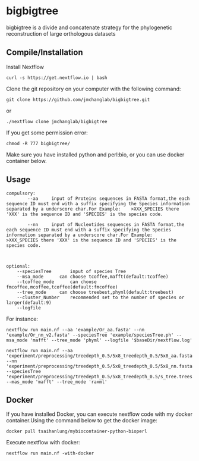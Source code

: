 # bigbigtree

bigbigtree is a  divide and concatenate strategy for the phylogenetic reconstruction of large orthologous datasets




Compile/Installation 
--------------------

Install Nextflow

	curl -s https://get.nextflow.io | bash

Clone the git repository on your computer with the following command: 

	git clone https://github.com/jmchanglab/bigbigtree.git
    
or

	./nextflow clone jmchanglab/bigbigtree

If you get some permission error:

	chmod -R 777 bigbigtree/


Make sure you have installed python and perl:bio, or you can use docker container below.




Usage 
--------------------

	
	
	compulsory:  
        	--aa	 input of Proteins sequences in FASTA format,the each sequence ID must end with a suffix specifying the Species information separated by a underscore char.For Example:    >XXX_SPECIES there 'XXX' is the sequence ID and 'SPECIES' is the species code.
		
        	--nn 	 input of Nucleotides sequences in FASTA format,the each sequence ID must end with a suffix specifying the Species information separated by a underscore char.For Example:    >XXX_SPECIES there 'XXX' is the sequence ID and 'SPECIES' is the species code.
		
		
		
	optional:	
		--speciesTree		input of species Tree
		--msa_mode		can choose tcoffee,mafft(default:tcoffee)
		--tcoffee_mode		can choose fmcoffee,mcoffee,tcoffee(default:fmcoffee)
		--tree_mode		can choose treebest,phyml(default:treebest)
		--cluster_Number	recommended set to the number of species or larger(default:9)
		--logfile 	
	
        	
For instance:

	nextflow run main.nf --aa 'example/Or_aa.fasta' --nn 'example/Or_nn_v2.fasta' --speciesTree 'example/speciesTree.ph' --msa_mode 'mafft' --tree_mode 'phyml' --logfile '$baseDir/nextflow.log'

	nextflow run main.nf --aa 'experiment/preprocessing/treedepth_0.5/5x8_treedepth_0.5/5x8_aa.fasta' --nn 'experiment/preprocessing/treedepth_0.5/5x8_treedepth_0.5/5x8_nn.fasta' --speciesTree 'experiment/preprocessing/treedepth_0.5/5x8_treedepth_0.5/s_tree.trees' --mas_mode 'mafft' --tree_mode 'raxml'

Docker 
--------------------
If you have installed Docker, you can execute nextflow code with my docker container.Using the command below to get the docker image: 

	docker pull tsaihanlung/mybiocontainer-python-bioperl

Execute nextflow with docker:

	nextflow run main.nf -with-docker
